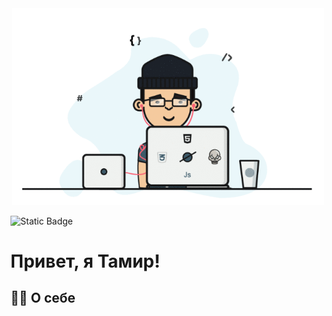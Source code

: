 <div id="header" align="center">
    <img src="assets/1.gif" width="500">
</div>

![Static Badge](https://img.shields.io/badge/%D0%92%D0%9A%D0%BE%D0%BD%D1%82%D0%B0%D0%BA%D1%82%D0%B5-blue?style=flat&logo=vk&logoColor=white)


#  Привет, я Тамир! 

## 👩‍💻 О себе


